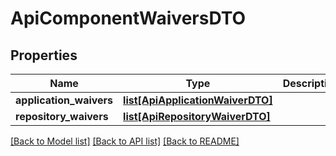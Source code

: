 # ApiComponentWaiversDTO

## Properties
Name | Type | Description | Notes
------------ | ------------- | ------------- | -------------
**application_waivers** | [**list[ApiApplicationWaiverDTO]**](ApiApplicationWaiverDTO.md) |  | [optional] 
**repository_waivers** | [**list[ApiRepositoryWaiverDTO]**](ApiRepositoryWaiverDTO.md) |  | [optional] 

[[Back to Model list]](../README.md#documentation-for-models) [[Back to API list]](../README.md#documentation-for-api-endpoints) [[Back to README]](../README.md)

